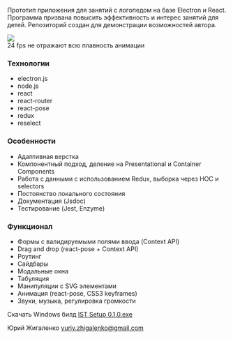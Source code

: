 
Прототип приложения для занятий c логопедом на базе Electron и React.
Программа призвана повысить эффективность и интерес занятий для детей.
Репозиторий создан для демонстрации возможностей автора.

<div>
  <img align="center" src="https://drive.google.com/uc?export=download&id=1izDdDaszB2jjGP42EEbq8KTjUiykKebA" />
  <br/>
  24 fps не отражают всю плавность анимации
</div>

### Технологии
- electron.js
- node.js
- react
- react-router
- react-pose
- redux
- reselect

### Особенности
- Адаптивная верстка
- Компонентный подход, деление на Presentational и Container Components 
- Работа с данными с использованием Redux, выборка через HOC и selectors
- Постоянство локального состояния
- Документация (Jsdoc)
- Тестирование (Jest, Enzyme)

### Функционал
- Формы с валидируемыми полями ввода (Context API)
- Drag and drop (react-pose + Context API)
- Роутинг
- Сайдбары
- Модальные окна
- Табуляция
- Манипуляции с SVG элементами
- Анимация (react-pose, CSS3 keyframes)
- Звуки, музыка, регулировка громкости

Cкачать Windows билд <a href="https://drive.google.com/uc?export=download&id=1zy7A-VkLOnXI3ip2M0AVncccc4Nl4OLV">IST Setup 0.1.0.exe</a>

Юрий Жигаленко yuriy.zhigalenko@gmail.com
